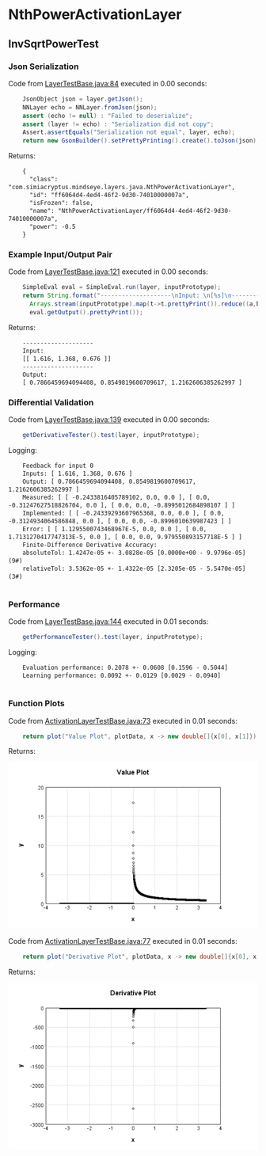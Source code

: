 # NthPowerActivationLayer
## InvSqrtPowerTest
### Json Serialization
Code from [LayerTestBase.java:84](../../../../../../../../../MindsEye/src/test/java/com/simiacryptus/mindseye/layers/LayerTestBase.java#L84) executed in 0.00 seconds: 
```java
    JsonObject json = layer.getJson();
    NNLayer echo = NNLayer.fromJson(json);
    assert (echo != null) : "Failed to deserialize";
    assert (layer != echo) : "Serialization did not copy";
    Assert.assertEquals("Serialization not equal", layer, echo);
    return new GsonBuilder().setPrettyPrinting().create().toJson(json);
```

Returns: 

```
    {
      "class": "com.simiacryptus.mindseye.layers.java.NthPowerActivationLayer",
      "id": "ff6064d4-4ed4-46f2-9d30-74010000007a",
      "isFrozen": false,
      "name": "NthPowerActivationLayer/ff6064d4-4ed4-46f2-9d30-74010000007a",
      "power": -0.5
    }
```



### Example Input/Output Pair
Code from [LayerTestBase.java:121](../../../../../../../../../MindsEye/src/test/java/com/simiacryptus/mindseye/layers/LayerTestBase.java#L121) executed in 0.00 seconds: 
```java
    SimpleEval eval = SimpleEval.run(layer, inputPrototype);
    return String.format("--------------------\nInput: \n[%s]\n--------------------\nOutput: \n%s",
      Arrays.stream(inputPrototype).map(t->t.prettyPrint()).reduce((a,b)->a+",\n"+b).get(),
      eval.getOutput().prettyPrint());
```

Returns: 

```
    --------------------
    Input: 
    [[ 1.616, 1.368, 0.676 ]]
    --------------------
    Output: 
    [ 0.7866459694094408, 0.8549819600709617, 1.2162606385262997 ]
```



### Differential Validation
Code from [LayerTestBase.java:139](../../../../../../../../../MindsEye/src/test/java/com/simiacryptus/mindseye/layers/LayerTestBase.java#L139) executed in 0.00 seconds: 
```java
    getDerivativeTester().test(layer, inputPrototype);
```
Logging: 
```
    Feedback for input 0
    Inputs: [ 1.616, 1.368, 0.676 ]
    Output: [ 0.7866459694094408, 0.8549819600709617, 1.2162606385262997 ]
    Measured: [ [ -0.2433816405789102, 0.0, 0.0 ], [ 0.0, -0.31247627518826704, 0.0 ], [ 0.0, 0.0, -0.8995012684898107 ] ]
    Implemented: [ [ -0.24339293607965368, 0.0, 0.0 ], [ 0.0, -0.3124934064586848, 0.0 ], [ 0.0, 0.0, -0.8996010639987423 ] ]
    Error: [ [ 1.1295500743468967E-5, 0.0, 0.0 ], [ 0.0, 1.7131270417747313E-5, 0.0 ], [ 0.0, 0.0, 9.979550893157718E-5 ] ]
    Finite-Difference Derivative Accuracy:
    absoluteTol: 1.4247e-05 +- 3.0828e-05 [0.0000e+00 - 9.9796e-05] (9#)
    relativeTol: 3.5362e-05 +- 1.4322e-05 [2.3205e-05 - 5.5470e-05] (3#)
    
```

### Performance
Code from [LayerTestBase.java:144](../../../../../../../../../MindsEye/src/test/java/com/simiacryptus/mindseye/layers/LayerTestBase.java#L144) executed in 0.01 seconds: 
```java
    getPerformanceTester().test(layer, inputPrototype);
```
Logging: 
```
    Evaluation performance: 0.2078 +- 0.0608 [0.1596 - 0.5044]
    Learning performance: 0.0092 +- 0.0129 [0.0029 - 0.0940]
    
```

### Function Plots
Code from [ActivationLayerTestBase.java:73](../../../../../../../../../MindsEye/src/test/java/com/simiacryptus/mindseye/layers/java/ActivationLayerTestBase.java#L73) executed in 0.01 seconds: 
```java
    return plot("Value Plot", plotData, x -> new double[]{x[0], x[1]});
```

Returns: 

![Result](etc/test.1.png)



Code from [ActivationLayerTestBase.java:77](../../../../../../../../../MindsEye/src/test/java/com/simiacryptus/mindseye/layers/java/ActivationLayerTestBase.java#L77) executed in 0.01 seconds: 
```java
    return plot("Derivative Plot", plotData, x -> new double[]{x[0], x[2]});
```

Returns: 

![Result](etc/test.2.png)



